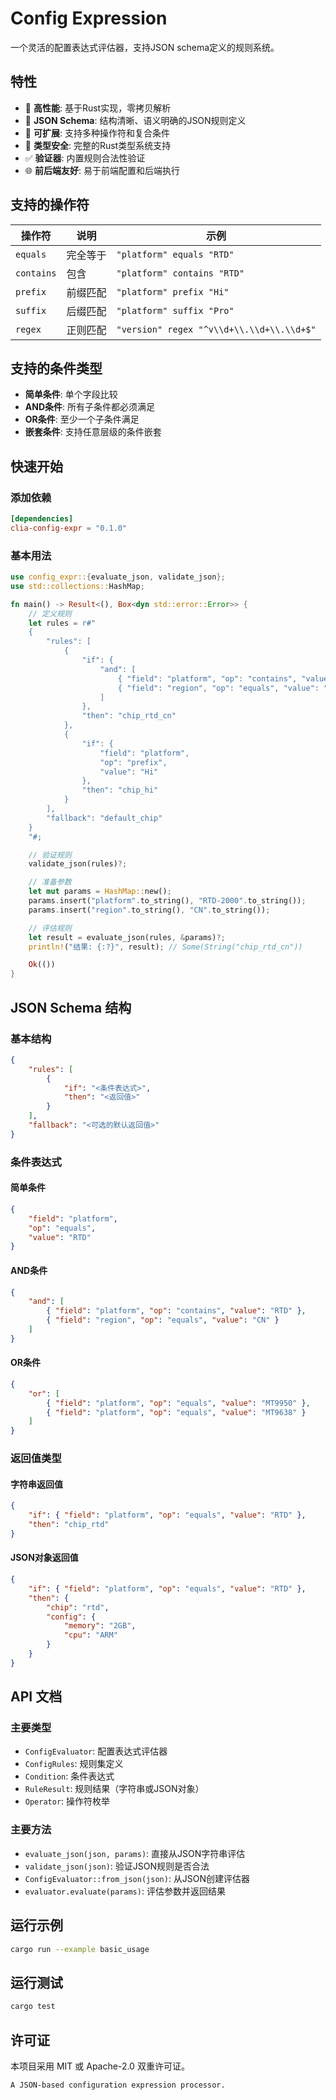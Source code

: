 # Config Expression

一个灵活的配置表达式评估器，支持JSON schema定义的规则系统。

## 特性

- 🚀 **高性能**: 基于Rust实现，零拷贝解析
- 📝 **JSON Schema**: 结构清晰、语义明确的JSON规则定义
- 🔧 **可扩展**: 支持多种操作符和复合条件
- 🎯 **类型安全**: 完整的Rust类型系统支持
- ✅ **验证器**: 内置规则合法性验证
- 🌐 **前后端友好**: 易于前端配置和后端执行

## 支持的操作符

| 操作符 | 说明 | 示例 |
|--------|------|------|
| `equals` | 完全等于 | `"platform" equals "RTD"` |
| `contains` | 包含 | `"platform" contains "RTD"` |
| `prefix` | 前缀匹配 | `"platform" prefix "Hi"` |
| `suffix` | 后缀匹配 | `"platform" suffix "Pro"` |
| `regex` | 正则匹配 | `"version" regex "^v\\d+\\.\\d+\\.\\d+$"` |

## 支持的条件类型

- **简单条件**: 单个字段比较
- **AND条件**: 所有子条件都必须满足
- **OR条件**: 至少一个子条件满足
- **嵌套条件**: 支持任意层级的条件嵌套

## 快速开始

### 添加依赖

```toml
[dependencies]
clia-config-expr = "0.1.0"
```

### 基本用法

```rust
use config_expr::{evaluate_json, validate_json};
use std::collections::HashMap;

fn main() -> Result<(), Box<dyn std::error::Error>> {
    // 定义规则
    let rules = r#"
    {
        "rules": [
            {
                "if": {
                    "and": [
                        { "field": "platform", "op": "contains", "value": "RTD" },
                        { "field": "region", "op": "equals", "value": "CN" }
                    ]
                },
                "then": "chip_rtd_cn"
            },
            {
                "if": {
                    "field": "platform",
                    "op": "prefix",
                    "value": "Hi"
                },
                "then": "chip_hi"
            }
        ],
        "fallback": "default_chip"
    }
    "#;

    // 验证规则
    validate_json(rules)?;

    // 准备参数
    let mut params = HashMap::new();
    params.insert("platform".to_string(), "RTD-2000".to_string());
    params.insert("region".to_string(), "CN".to_string());

    // 评估规则
    let result = evaluate_json(rules, &params)?;
    println!("结果: {:?}", result); // Some(String("chip_rtd_cn"))

    Ok(())
}
```

## JSON Schema 结构

### 基本结构

```json
{
    "rules": [
        {
            "if": "<条件表达式>",
            "then": "<返回值>"
        }
    ],
    "fallback": "<可选的默认返回值>"
}
```

### 条件表达式

#### 简单条件
```json
{
    "field": "platform",
    "op": "equals",
    "value": "RTD"
}
```

#### AND条件
```json
{
    "and": [
        { "field": "platform", "op": "contains", "value": "RTD" },
        { "field": "region", "op": "equals", "value": "CN" }
    ]
}
```

#### OR条件
```json
{
    "or": [
        { "field": "platform", "op": "equals", "value": "MT9950" },
        { "field": "platform", "op": "equals", "value": "MT9638" }
    ]
}
```

### 返回值类型

#### 字符串返回值
```json
{
    "if": { "field": "platform", "op": "equals", "value": "RTD" },
    "then": "chip_rtd"
}
```

#### JSON对象返回值
```json
{
    "if": { "field": "platform", "op": "equals", "value": "RTD" },
    "then": {
        "chip": "rtd",
        "config": {
            "memory": "2GB",
            "cpu": "ARM"
        }
    }
}
```

## API 文档

### 主要类型

- `ConfigEvaluator`: 配置表达式评估器
- `ConfigRules`: 规则集定义
- `Condition`: 条件表达式
- `RuleResult`: 规则结果（字符串或JSON对象）
- `Operator`: 操作符枚举

### 主要方法

- `evaluate_json(json, params)`: 直接从JSON字符串评估
- `validate_json(json)`: 验证JSON规则是否合法
- `ConfigEvaluator::from_json(json)`: 从JSON创建评估器
- `evaluator.evaluate(params)`: 评估参数并返回结果

## 运行示例

```bash
cargo run --example basic_usage
```

## 运行测试

```bash
cargo test
```

## 许可证

本项目采用 MIT 或 Apache-2.0 双重许可证。
```
A JSON-based configuration expression processor.
